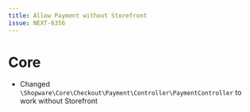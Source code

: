 ```yaml
---
title: Allow Payment without Storefront
issue: NEXT-6356
---
```

# Core
* Changed `\Shopware\Core\Checkout\Payment\Controller\PaymentController` to work without Storefront
